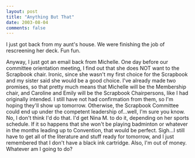 ```yaml
---
layout: post
title: "Anything But That"
date: 2003-08-04
comments: false
---
```

I just got back from my aunt's house. We were finishing the job of rescreening
her deck. Fun fun.




Anyway, I just got an email back from Michelle. One day before our committee
orientation meeting, I find out that she does NOT want to the Scrapbook chair.
Ironic, since she wasn't my first choice for the Scrapbook and my sister said
she would be a good choice. I've already made two promises, so that pretty
much means that Michelle will be the Membership chair, and Caroline and Emily
will be the Scrapbook Chairpersons, like I had originally intended. I still
have not had confirmation from them, so I'm hoping they'll show up tomorrow.
Otherwise, the Scrapbook Committee could end up under the competent leadership
of...well, I'm sure you know. No, I don't think I'd do that. I'd get Nina M.
to do it, depending on her sports schedule. If it so happens that she won't be
playing badminton or whatever in the months leading up to Convention, that
would be perfect. Sigh...I still have to get all of the literature and stuff
ready for tomorrow, and I just remembered that I don't have a black ink
cartridge. Also, I'm out of money. Whatever am I going to do?
